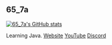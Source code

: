 ## 65_7a

[![65_7a's GitHub stats](https://github-readme-stats.vercel.app/api?username=65-7a)](https://github.com/anuraghazra/github-readme-stats)

Learning Java.
[Website](http://callumwong.com)
[YouTube](http://callumwong.com/youtube)
[Discord](http://callumwong.com/discord)
